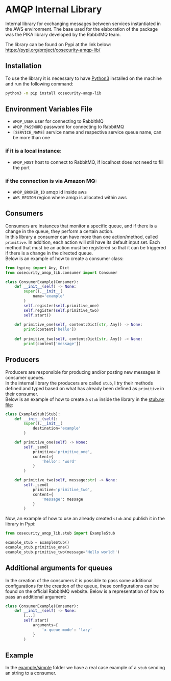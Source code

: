 # AMQP Internal Library
Internal library for exchanging messages between services instantiated in the AWS environment. 
The base used for the elaboration of the package was the PIKA library developed by the RabbitMQ team.

The library can be found on Pypi at the link below: https://pypi.org/project/cosecurity-amqp-lib/

## Installation
To use the library it is necessary to have [Python3](https://www.python.org/downloads/) installed on the machine and run the following command:
```bash
python3 -m pip install cosecurity-amqp-lib
```

## Environment Variables File
- `AMQP_USER` user for connecting to RabbitMQ
- `AMQP_PASSWORD` password for connecting to RabbitMQ
- `[SERVICE_NAME]` service name and respective service queue name, can be more than one 

### if it is a local instance:
- `AMQP_HOST` host to connect to RabbitMQ, if localhost does not need to fill the port

### if the connection is via Amazon MQ:
- `AMQP_BROKER_ID` amqp id inside aws
- `AWS_REGION` region where amqp is allocated within aws

## Consumers 
Consumers are instances that monitor a specific queue, and if there is a change in the queue, they perform a certain action.<br>
In this library a consumer can have more than one action/method, called `primitive`. In addition, each action will still have its default input set.
Each method that must be an action must be registered so that it can be triggered if there is a change in the directed queue.<br>
Below is an example of how to create a consumer class:
```python
from typing import Any, Dict
from cosecurity_amqp_lib.consumer import Consumer

class ConsumerExample(Consumer):
    def __init__(self) -> None:
        super().__init__(
            name='example'
        )
        self.register(self.primitive_one)
        self.register(self.primitive_two)
        self.start()
    
    def primitive_one(self, content:Dict[str, Any]) -> None:
        print(content['hello'])
    
    def primitive_two(self, content:Dict[str, Any]) -> None:
        print(content['message'])
```

## Producers
Producers are responsible for producing and/or posting new messages in consumer queues. <br>
In the internal library the producers are called `stub`, I try their methods defined and typed based on what has already been defined as `primitive` in their consumer.<br>
Below is an example of how to create a `stub` inside the library in the [stub.py file](https://github.com/CoSecurity/amqp-internal-library/blob/main/cosecurity_amqp_lib/stub.py):
```python
class ExampleStub(Stub):
    def __init__(self):
        super().__init__(
            destination='example'
        )

    def primitive_one(self) -> None:
        self._send(
            primitive='primitive_one',  
            content={
                'hello': 'word'
            }
        )

    def primitive_two(self, message:str) -> None:
        self._send(
            primitive='primitive_two',  
            content={
                'message': message
            }
        )
```
Now, an example of how to use an already created `stub` and publish it in the library in Pypi:
```python
from cosecurity_amqp_lib.stub import ExampleStub

example_stub = ExampleStub()
example_stub.primitive_one()
example_stub.primitive_two(message='Hello world!')
```

## Additional arguments for queues
In the creation of the consumers it is possible to pass some additional configurations for the creation of the queue, these configurations can be found on the official RabbitMQ website. Below is a representation of how to pass an additional argument:
```python
class ConsumerExample(Consumer):
    def __init__(self) -> None:
        [...]
        self.start(
            arguments={
                'x-queue-mode': 'lazy'
            }
        )
```

## Example
In the [example/simple](https://github.com/CoSecurity/amqp-internal-library/tree/main/example/simple) 
folder we have a real case example of a `stub` sending an string to a consumer.
